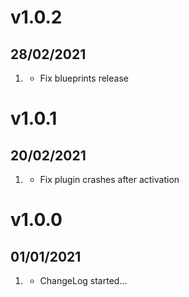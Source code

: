 # v1.0.2
##  28/02/2021

1. [](#new)
    * Fix blueprints release

# v1.0.1
##  20/02/2021

1. [](#new)
    * Fix plugin crashes after activation

# v1.0.0
##  01/01/2021

1. [](#new)
    * ChangeLog started...
